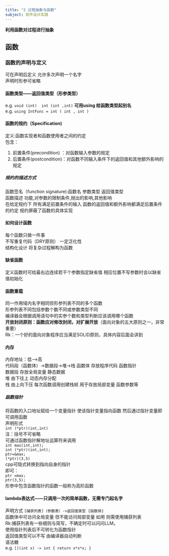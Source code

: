 ```yaml
---
title: "2 过程抽象与函数"
subject: 软件设计实践
---
```

**利用函数对过程进行抽象**
## 函数
### 函数的声明与定义 
可在声明后定义 允许多次声明一个名字  
声明时形参可省略
#### 函数类型——返回值类型（形参类型）
e.g. `void (int)  int (int ,int)`
**可用using 给函数类型起别名**  
e.g. `using IntFunc = int ( int , int ) `  
#### 函数的规约（Specification)
定义:函数实现者和函数使用者之间的约定  
包含：
1. 前置条件(precondition) ：对函数输入参数的规定
2. 后置条件(postcondition)：对函数不同输入条件下的返回值和其他额外影响的规定
##### 规约的描述方式
函数签名（function signature):函数名 参数类型 返回值类型  
函数描述 功能,对参数的限制条件,抛出的影响,其他影响  
在给定规约下 所有满足前置条件的输入 函数的返回值和额外影响都满足后置条件的约定
规约屏蔽了函数的具体实现 
#### 如何设计函数
每个函数只做一件事  
不写重复代码（DRY原则） 
一定泛化性  
结构化设计 将复杂过程解构为函数   
#### 缺省函数
定义函数时可给最右边连续若干个参数指定缺省值 相应位置不写参数时会以缺省值初始化  
#### 函数重载
同一作用域内名字相同但形参列表不同的多个函数  
形参列表不同包括参数个数不同或参数类型不同  
编译器会根据调用语句中的实参个数和类型判断应该调用哪个函数  
**开放封闭原则：函数应对修改封闭，对扩展开放**（面向对象的五大原则之一，非常重要）  
Rk：一个好的面向对象程序应当满足SOLID原则，具体内容后面会讲到
#### 内存
内存地址：低——>高  
代码段（函数体）->数据段->堆->栈
函数体 存放程序代码 函数指针  
数据段 存放全局变量 静态数据  
堆 由下往上 动态内存分配  
栈 由上向下压 每次函数调用创建栈帧 用于存放局部变量 函数参数等  
##### 函数指针
将函数的入口地址赋给一个变量指针 使该指针变量指向函数 然后通过指针变量即可调用函数  
声明形式  
`int (*ptr)(int,int)`  
注：括号不可省略   
可通过函数指针解地址运算符来调用  
`int max(int,int);`  
`int (*ptr)(int,int);`  
`ptr=&max;`  
`(*ptr)(3,5)`  
cpp可隐式转换到指向自身的指针  
即可：  
`ptr =max;`  
`ptr(3,5);`  
形参中包含函数指针的函数一般称为高阶函数
#### lambda表达式——只调用一次的简单函数，无需专门起名字
声明方式
`[捕获列表]（参数表）->返回值类型 {函数体}`  
函数体中可访问全局变量 但不能访问局部变量 如用 则需使用捕获列表  
Rk:捕获列表有一些细则与简写，不确定时可以问问LLM。  
使用指针列表后不可转化为函数指针  
返回值类型可以不写 由编译器自动判断  
语法糖  
e.g. `[](int x) -> int { return x*x*x; }`

